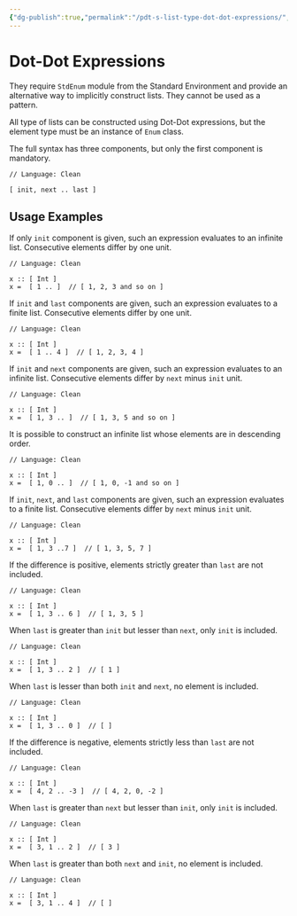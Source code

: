 ```yaml
---
{"dg-publish":true,"permalink":"/pdt-s-list-type-dot-dot-expressions/","created":"2023-07-17T01:39:07.306+07:00","updated":"2023-07-25T12:30:28.732+07:00"}
---
```



# Dot-Dot Expressions

They require `StdEnum` module from the Standard Environment and provide an alternative way to implicitly construct lists.
They cannot be used as a pattern.

All type of lists can be constructed using Dot-Dot expressions, but the element type must be an instance of `Enum` class.

The full syntax has three components, but only the first component is mandatory.

```Clean
// Language: Clean

[ init, next .. last ]
```

## Usage Examples

If only `init` component is given, such an expression evaluates to an infinite list.
Consecutive elements differ by one unit.

```Clean
// Language: Clean

x :: [ Int ]
x =  [ 1 .. ]  // [ 1, 2, 3 and so on ]
```

If `init` and `last` components are given, such an expression evaluates to a finite list.
Consecutive elements differ by one unit.

```Clean
// Language: Clean

x :: [ Int ]
x =  [ 1 .. 4 ]  // [ 1, 2, 3, 4 ] 
```

If `init` and `next` components are given, such an expression evaluates to an infinite list.
Consecutive elements differ by `next` minus `init` unit.

```Clean
// Language: Clean

x :: [ Int ]
x =  [ 1, 3 .. ]  // [ 1, 3, 5 and so on ]
```

It is possible to construct an infinite list whose elements are in descending order.

```Clean
// Language: Clean

x :: [ Int ]
x =  [ 1, 0 .. ]  // [ 1, 0, -1 and so on ]
```

If `init`, `next`, and `last` components are given, such an expression evaluates to a finite list.
Consecutive elements differ by `next` minus `init` unit.

```Clean
// Language: Clean

x :: [ Int ]
x =  [ 1, 3 ..7 ]  // [ 1, 3, 5, 7 ]
```

If the difference is positive, elements strictly greater than `last` are not included.

```Clean
// Language: Clean

x :: [ Int ]
x =  [ 1, 3 .. 6 ]  // [ 1, 3, 5 ]
```

When `last` is greater than `init` but lesser than `next`, only `init` is included.

```Clean
// Language: Clean

x :: [ Int ]
x =  [ 1, 3 .. 2 ]  // [ 1 ]
```

When `last` is lesser than both `init` and `next`, no element is included.

```Clean
// Language: Clean

x :: [ Int ]
x =  [ 1, 3 .. 0 ]  // [ ]
```

If the difference is negative, elements strictly less than `last` are not included.

```Clean
// Language: Clean

x :: [ Int ]
x =  [ 4, 2 .. -3 ]  // [ 4, 2, 0, -2 ]
```

When `last` is greater than `next` but lesser than `init`, only `init` is included.

```Clean
// Language: Clean

x :: [ Int ]
x =  [ 3, 1 .. 2 ]  // [ 3 ]
```

When `last` is greater than both `next` and `init`, no element is included.

```Clean
// Language: Clean

x :: [ Int ]
x =  [ 3, 1 .. 4 ]  // [ ]
```
